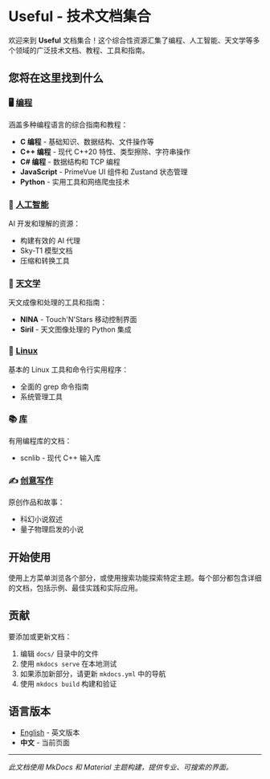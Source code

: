 # Useful - 技术文档集合

欢迎来到 **Useful** 文档集合！这个综合性资源汇集了编程、人工智能、天文学等多个领域的广泛技术文档、教程、工具和指南。

## 您将在这里找到什么

### 🖥️ [编程](programming/index.zh.md)

涵盖多种编程语言的综合指南和教程：

- **C 编程** - 基础知识、数据结构、文件操作等
- **C++ 编程** - 现代 C++20 特性、类型擦除、字符串操作
- **C# 编程** - 数据结构和 TCP 编程
- **JavaScript** - PrimeVue UI 组件和 Zustand 状态管理
- **Python** - 实用工具和网络爬虫技术

### 🤖 [人工智能](ai/index.zh.md)

AI 开发和理解的资源：

- 构建有效的 AI 代理
- Sky-T1 模型文档
- 压缩和转换工具

### 🔭 [天文学](astronomy/index.zh.md)

天文成像和处理的工具和指南：

- **NINA** - Touch'N'Stars 移动控制界面
- **Siril** - 天文图像处理的 Python 集成

### 🐧 [Linux](linux/index.zh.md)

基本的 Linux 工具和命令行实用程序：

- 全面的 grep 命令指南
- 系统管理工具

### 📚 [库](libraries/index.zh.md)

有用编程库的文档：

- scnlib - 现代 C++ 输入库

### ✍️ [创意写作](creative/index.zh.md)

原创作品和故事：

- 科幻小说叙述
- 量子物理启发的小说

## 开始使用

使用上方菜单浏览各个部分，或使用搜索功能探索特定主题。每个部分都包含详细的文档，包括示例、最佳实践和实际应用。

## 贡献

要添加或更新文档：

1. 编辑 `docs/` 目录中的文件
2. 使用 `mkdocs serve` 在本地测试
3. 如果添加新部分，请更新 `mkdocs.yml` 中的导航
4. 使用 `mkdocs build` 构建和验证

## 语言版本

- [English](index.md) - 英文版本
- **中文** - 当前页面

---

*此文档使用 MkDocs 和 Material 主题构建，提供专业、可搜索的界面。*
